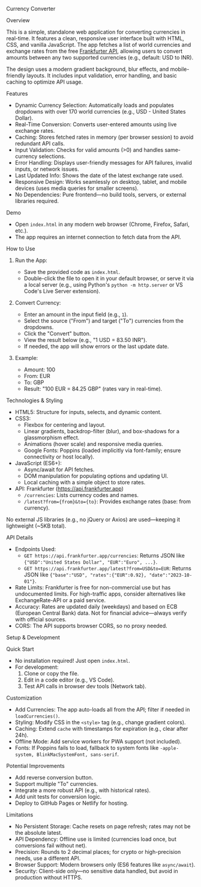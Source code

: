 Currency Converter

 Overview

This is a simple, standalone web application for converting currencies in real-time. It features a clean, responsive user interface built with HTML, CSS, and vanilla JavaScript. The app fetches a list of world currencies and exchange rates from the free [Frankfurter API](https://www.frankfurter.app/docs), allowing users to convert amounts between any two supported currencies (e.g., default: USD to INR).

The design uses a modern gradient background, blur effects, and mobile-friendly layouts. It includes input validation, error handling, and basic caching to optimize API usage.

Features

- Dynamic Currency Selection: Automatically loads and populates dropdowns with over 170 world currencies (e.g., USD - United States Dollar).
- Real-Time Conversion: Converts user-entered amounts using live exchange rates.
- Caching: Stores fetched rates in memory (per browser session) to avoid redundant API calls.
- Input Validation: Checks for valid amounts (>0) and handles same-currency selections.
- Error Handling: Displays user-friendly messages for API failures, invalid inputs, or network issues.
- Last Updated Info: Shows the date of the latest exchange rate used.
- Responsive Design: Works seamlessly on desktop, tablet, and mobile devices (uses media queries for smaller screens).
- No Dependencies: Pure frontend—no build tools, servers, or external libraries required.

Demo

- Open `index.html` in any modern web browser (Chrome, Firefox, Safari, etc.).
- The app requires an internet connection to fetch data from the API.

How to Use

1. Run the App:
   - Save the provided code as `index.html`.
   - Double-click the file to open it in your default browser, or serve it via a local server (e.g., using Python's `python -m http.server` or VS Code's Live Server extension).

2. Convert Currency:
   - Enter an amount in the input field (e.g., `1`).
   - Select the source ("From") and target ("To") currencies from the dropdowns.
   - Click the "Convert" button.
   - View the result below (e.g., "1 USD = 83.50 INR").
   - If needed, the app will show errors or the last update date.

3. Example:
   - Amount: 100
   - From: EUR
   - To: GBP
   - Result: "100 EUR = 84.25 GBP" (rates vary in real-time).

Technologies & Styling

- HTML5: Structure for inputs, selects, and dynamic content.
- CSS3: 
  - Flexbox for centering and layout.
  - Linear gradients, backdrop-filter (blur), and box-shadows for a glassmorphism effect.
  - Animations (hover scale) and responsive media queries.
  - Google Fonts: Poppins (loaded implicitly via font-family; ensure connectivity or host locally).
- JavaScript (ES6+):
  - Async/await for API fetches.
  - DOM manipulation for populating options and updating UI.
  - Local caching with a simple object to store rates.
- API: Frankfurter (https://api.frankfurter.app)
  - `/currencies`: Lists currency codes and names.
  - `/latest?from={from}&to={to}`: Provides exchange rates (base: from currency).

No external JS libraries (e.g., no jQuery or Axios) are used—keeping it lightweight (~5KB total).

API Details

- Endpoints Used:
  - `GET https://api.frankfurter.app/currencies`: Returns JSON like `{"USD":"United States Dollar", "EUR":"Euro", ...}`.
  - `GET https://api.frankfurter.app/latest?from=USD&to=EUR`: Returns JSON like `{"base":"USD", "rates":{"EUR":0.92}, "date":"2023-10-01"}`.
- Rate Limits: Frankfurter is free for non-commercial use but has undocumented limits. For high-traffic apps, consider alternatives like ExchangeRate-API or a paid service.
- Accuracy: Rates are updated daily (weekdays) and based on ECB (European Central Bank) data. Not for financial advice—always verify with official sources.
- CORS: The API supports browser CORS, so no proxy needed.

Setup & Development

Quick Start
- No installation required! Just open `index.html`.
- For development:
  1. Clone or copy the file.
  2. Edit in a code editor (e.g., VS Code).
  3. Test API calls in browser dev tools (Network tab).

Customization
- Add Currencies: The app auto-loads all from the API; filter if needed in `loadCurrencies()`.
- Styling: Modify CSS in the `<style>` tag (e.g., change gradient colors).
- Caching: Extend `cache` with timestamps for expiration (e.g., clear after 24h).
- Offline Mode: Add service workers for PWA support (not included).
- Fonts: If Poppins fails to load, fallback to system fonts like `-apple-system, BlinkMacSystemFont, sans-serif`.

Potential Improvements
- Add reverse conversion button.
- Support multiple "To" currencies.
- Integrate a more robust API (e.g., with historical rates).
- Add unit tests for conversion logic.
- Deploy to GitHub Pages or Netlify for hosting.

Limitations

- No Persistent Storage: Cache resets on page refresh; rates may not be the absolute latest.
- API Dependency: Offline use is limited (currencies load once, but conversions fail without net).
- Precision: Rounds to 2 decimal places; for crypto or high-precision needs, use a different API.
- Browser Support: Modern browsers only (ES6 features like `async/await`).
- Security: Client-side only—no sensitive data handled, but avoid in production without HTTPS.
